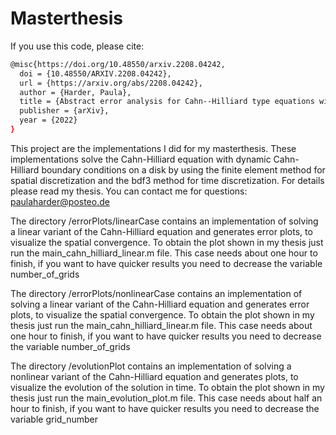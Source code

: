 # Masterthesis

If you use this code, please cite:

```sh
@misc{https://doi.org/10.48550/arxiv.2208.04242,
  doi = {10.48550/ARXIV.2208.04242},
  url = {https://arxiv.org/abs/2208.04242},  
  author = {Harder, Paula},
  title = {Abstract error analysis for Cahn--Hilliard type equations with dynamic boundary conditions},
  publisher = {arXiv},
  year = {2022}
}
```

This project are the implementations I did for my masterthesis.
These implementations solve the Cahn-Hilliard equation with
dynamic Cahn-Hilliard boundary conditions on a disk by using 
the finite element method for spatial discretization and the
bdf3 method for time discretization. For details please read
my thesis.
You can contact me for questions: paulaharder@posteo.de

The directory /errorPlots/linearCase contains an implementation of solving a
linear variant of the Cahn-Hilliard equation and generates error plots,
to visualize the spatial convergence.
To obtain the plot shown in my thesis just run the main_cahn_hilliard_linear.m
file.
This case needs about one hour to finish, if you want to have quicker results
you need to decrease the variable number_of_grids

The directory /errorPlots/nonlinearCase contains an implementation of solving a
linear variant of the Cahn-Hilliard equation and generates error plots,
to visualize the spatial convergence.
To obtain the plot shown in my thesis just run the main_cahn_hilliard_linear.m
file.
This case needs about one hour to finish, if you want to have quicker results
you need to decrease the variable number_of_grids

The directory /evolutionPlot contains an implementation of solving a
nonlinear variant of the Cahn-Hilliard equation and generates plots,
to visualize the evolution of the solution in time.
To obtain the plot shown in my thesis just run the main_evolution_plot.m
file.
This case needs about half an hour to finish, if you want to have quicker results
you need to decrease the variable grid_number


